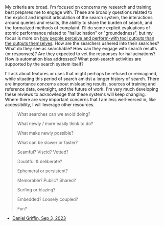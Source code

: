 ---
---

My criteria are broad. I'm focused on concerns my research and training best prepares me to engage with. These are broadly questions related to the explicit and implicit articulation of the search system, the interactions around queries and results, the ability to share the burden of search, and the formalized methods of complaint. I'll do some explicit evaluations of atomic performance related to "hallucination" or "groundedness", but my focus is more on [how people perceive and perform-with tool outputs than the outputs themselves](/2023/08/21/people-perceive-and-perform.html). How are the searchers ushered into their searches? What do they see as searchable? How can they engage with search results (or responses)? Are they expected to vet the responses for hallucinations? How is automation bias addressed? What post-search activities are supported by the search system itself?

I'll ask about features or uses that might perhaps be refused or reimagined, while situating this period of search amidst a longer history of search. There are importance concerns about misleading results, sources of training and reference data, oversight, and the future of work. I'm very much developing these reviews to acknowledge that these systems will keep changing. Where there are very important concerns that I am less well-versed in, like accessibility, I will leverage other resources.


> What searches can we avoid doing? 
> 
> What newly / more easily think to do?
> 
> What make newly possible?
> 
> What can be slower or faster?
> 
> Seamful? Viscid? Vetted?
> 
> Doubtful & deliberate?
> 
> Ephemeral or persistent?
> 
> Memorable? Public? Shared?
> 
> Surfing or blazing?
> 
> Embedded? Loosely coupled?
> 
> Fun?

- [Daniel Griffin, Sep 3, 2023](https://twitter.com/danielsgriffin/status/1698387713198522645)